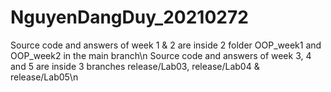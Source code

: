 # NguyenDangDuy_20210272

Source code and answers of week 1 & 2 are inside 2 folder OOP_week1 and OOP_week2 in the main branch\n
Source code and answers of week 3, 4 and 5 are inside 3 branches release/Lab03, release/Lab04 & release/Lab05\n
